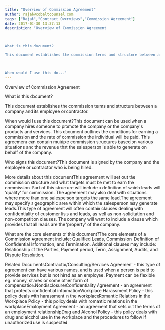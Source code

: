 ```yaml
---
title: "Overview of Commission Agreement"
author: rajah@cobaltcounsel.com
tags: ["Rajah","Contract Overviews","Commission Agreement"]
date: 2017-03-30 13:37:13
description: "Overview of Commission Agreement

 

What is this document?

This document establishes the commission terms and structure between a company and its employee or contractor.

 

When would I use this do..."
---
```


Overview of Commission Agreement

 

What is this document?

This document establishes the commission terms and structure between a company and its employee or contractor.

 

When would I use this document?This document can be used when a company hires someone to promote the company or the company's products and services. This document outlines the conditions for earning a commission and the rate of commission the individual will be paid. This agreement can contain multiple commission structures based on various situations and the revenue that the salesperson is able to generate on behalf of the company.

 

Who signs this document?This document is signed by the company and the employee or contractor who is being hired. 

 

More details about this documentThis agreement will set out the commission structure and what targets must be met to earn the commission. Part of this structure will include a definition of which leads will ‘qualify’ for commission. The agreement may also deal with situations where more than one salesperson targets the same lead.The agreement may specify a geographic area within which the salesperson may generate leads.This type of agreement will often contain clauses dealing with confidentiality of customer lists and leads, as well as non-solicitation and non-competition clauses. The company will want to include a clause which provides that all leads are the ‘property’ of the company.

 

What are the core elements of this document?The core elements of a Commission Agreement include: Qualified Leads, Commission, Definition of Confidential Information, and Termination. Additional clauses may include: Relationship of the Parties, Payment period, Term, Assignment, Audits, and Dispute Resolution. 

 

Related DocumentsContractor/Consulting/Services Agreement - this type of agreement can have various names, and is used when a person is paid to provide services but is not hired as an employee. Payment can be flexible eg. money, shares or some other form of compensation.Nondisclosure/Confidentiality Agreement - an agreement that protects confidential informationWorkplace Harassment Policy - this policy deals with harassment in the workplaceRomantic Relations in the Workplace Policy - this policy deals with romantic relations in the workplaceEmployment Agreement - an agreement that sets out the terms of an employment relationshipDrug and Alcohol Policy - this policy deals with drug and alcohol use in the workplace and the procedures to follow if unauthorized use is suspected